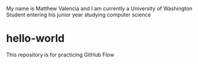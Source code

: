 My name is Matthew Valencia and I am currently a University of Washington Student entering his junior year studying computer science 
# hello-world
This repository is for practicing GitHub Flow

